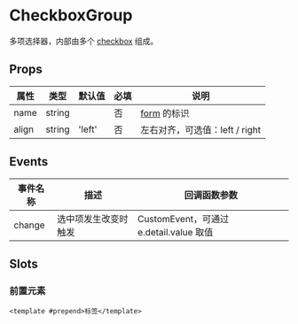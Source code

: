 # CheckboxGroup

多项选择器，内部由多个 [checkbox](./README.Checkbox.md) 组成。

## Props

| 属性  | 类型   | 默认值 | 必填 | 说明                            |
| ----- | ------ | ------ | ---- | ------------------------------- |
| name  | string |        | 否   | [form](./README.Form.md) 的标识 |
| align | string | 'left' | 否   | 左右对齐，可选值：left / right  |

## Events

| 事件名称 | 描述                 | 回调函数参数                            |
| -------- | -------------------- | --------------------------------------- |
| change   | 选中项发生改变时触发 | CustomEvent，可通过 e.detail.value 取值 |

## Slots

### 前置元素

```
<template #prepend>标签</template>
```
